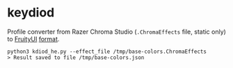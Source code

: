 # keydiod

Profile converter from Razer Chroma Studio (`.ChromaEffects` file, static only) to [FruityUI](https://github.com/FruityRazer/FruityUI) [format](https://github.com/FruityRazer/FruityRazer/wiki/%5BFruityUI%5D-Synapse-3-Configuration-for-Huntsman-Elite).

```
python3 kdiod_he.py --effect_file /tmp/base-colors.ChromaEffects
> Result saved to file /tmp/base-colors.json
```

